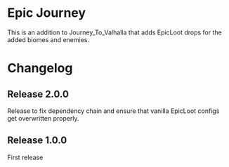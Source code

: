 # Epic Journey

This is an addition to Journey_To_Valhalla that adds EpicLoot drops for the added biomes and enemies.

# Changelog

## Release 2.0.0

Release to fix dependency chain and ensure that vanilla EpicLoot configs get overwritten properly.

## Release 1.0.0

First release